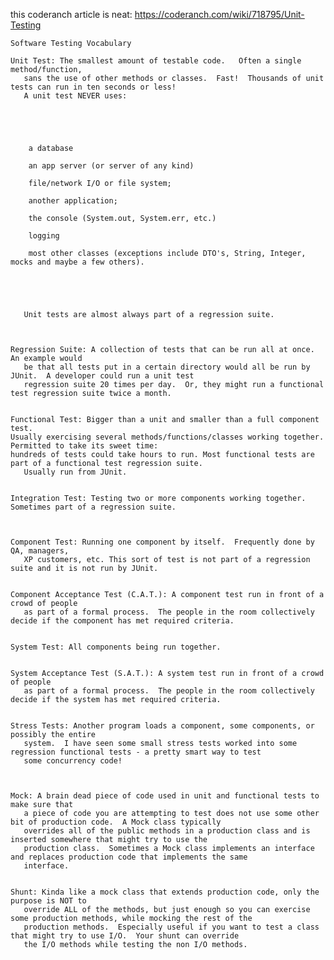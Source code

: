 this coderanch article is neat: https://coderanch.com/wiki/718795/Unit-Testing

	Software Testing Vocabulary

	Unit Test: The smallest amount of testable code.   Often a single method/function,
	   sans the use of other methods or classes.  Fast!  Thousands of unit tests can run in ten seconds or less!
	   A unit test NEVER uses:





		a database

		an app server (or server of any kind)

		file/network I/O or file system;

		another application;

		the console (System.out, System.err, etc.)

		logging

		most other classes (exceptions include DTO's, String, Integer, mocks and maybe a few others).





	   Unit tests are almost always part of a regression suite.



	Regression Suite: A collection of tests that can be run all at once.  An example would
	   be that all tests put in a certain directory would all be run by JUnit.  A developer could run a unit test
	   regression suite 20 times per day.  Or, they might run a functional test regression suite twice a month.


	Functional Test: Bigger than a unit and smaller than a full component test.
	Usually exercising several methods/functions/classes working together.  Permitted to take its sweet time:
	hundreds of tests could take hours to run. Most functional tests are part of a functional test regression suite.
	   Usually run from JUnit.


	Integration Test: Testing two or more components working together.
	Sometimes part of a regression suite.



	Component Test: Running one component by itself.  Frequently done by QA, managers,
	   XP customers, etc. This sort of test is not part of a regression suite and it is not run by JUnit.


	Component Acceptance Test (C.A.T.): A component test run in front of a crowd of people
	   as part of a formal process.  The people in the room collectively decide if the component has met required criteria.


	System Test: All components being run together.


	System Acceptance Test (S.A.T.): A system test run in front of a crowd of people
	   as part of a formal process.  The people in the room collectively decide if the system has met required criteria.


	Stress Tests: Another program loads a component, some components, or possibly the entire
	   system.  I have seen some small stress tests worked into some regression functional tests - a pretty smart way to test
	   some concurrency code!



	Mock: A brain dead piece of code used in unit and functional tests to make sure that
	   a piece of code you are attempting to test does not use some other bit of production code.  A Mock class typically
	   overrides all of the public methods in a production class and is inserted somewhere that might try to use the
	   production class.  Sometimes a Mock class implements an interface and replaces production code that implements the same
	   interface.


	Shunt: Kinda like a mock class that extends production code, only the purpose is NOT to
	   override ALL of the methods, but just enough so you can exercise some production methods, while mocking the rest of the
	   production methods.  Especially useful if you want to test a class that might try to use I/O.  Your shunt can override
	   the I/O methods while testing the non I/O methods. 